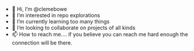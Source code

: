 - 👋 Hi, I’m @clemebowe
- 👀 I’m interested in repo explorations 
- 🌱 I’m currently learning too many things
- 💞️ I’m looking to collaborate on projects of all kinds
- 📫 How to reach me.... if you believe you can reach me hard enough the connection will be there.

<!---
clemebowe/clemebowe is a ✨ special ✨ repository because its `README.md` (this file) appears on your GitHub profile.
You can click the Preview link to take a look at your changes.
--->

